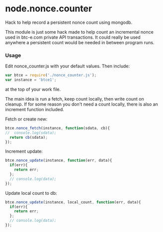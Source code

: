# node.nonce.counter
Hack to help record a persistent nonce count using mongodb.

This module is just some hack made to help count an incremental 
nonce used in btc-e.com private API transactions.  It could 
really be used anywhere a persistent count would be needed
in between program runs.

### Usage

Edit nonce_counter.js with your default values.  Then include:

```javascript
var btce = require('./nonce_counter.js');
var instance = 'btce1';
```

at the top of your work file. 

The main idea is run a fetch, keep count locally, then write
count on cleanup.  If for some reason you don't need a count
locally, there is also an increment function included.

Fetch or create new:
```javascript
btce.nonce_fetch(instance, function(sdata, cb){
//  console.log(sdata);
  return cb(sdata);
});
```

Increment update:
```javascript
btce.nonce_update(instance, function(err, data){
  if(err){
    return err;
  };
  // console.log(data);
});
```

Update local count to db:
```javascript
btce.nonce_update(instance, local_count, function(err, data){
  if(err){
    return err;
  };
  // console.log(data);
});
```

